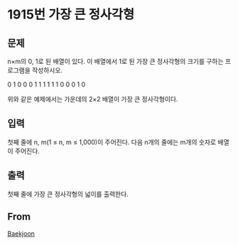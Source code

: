 # 1915번 가장 큰 정사각형

## 문제

n×m의 0, 1로 된 배열이 있다. 이 배열에서 1로 된 가장 큰 정사각형의 크기를 구하는 프로그램을 작성하시오.

0	1	0	0
0	1	1	1
1	1	1	0
0	0	1	0

위와 같은 예제에서는 가운데의 2×2 배열이 가장 큰 정사각형이다. 

## 입력

첫째 줄에 n, m(1 ≤ n, m ≤ 1,000)이 주어진다. 다음 n개의 줄에는 m개의 숫자로 배열이 주어진다.

## 출력

첫째 줄에 가장 큰 정사각형의 넓이를 출력한다.

## From

[Baekjoon](https://www.acmicpc.net/problem/1915)
